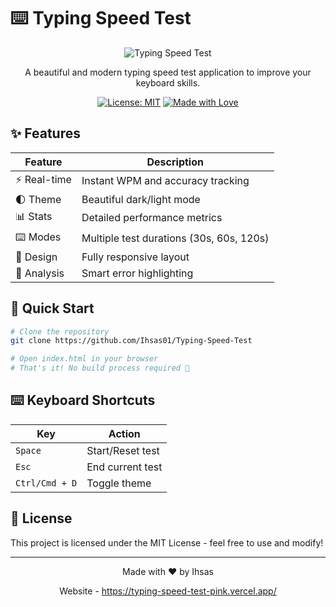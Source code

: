 # ⌨️ Typing Speed Test

<div align="center">

![Typing Speed Test](https://i.imgur.com/placeholder.png)

A beautiful and modern typing speed test application to improve your keyboard skills.

[![License: MIT](https://img.shields.io/badge/License-MIT-blue.svg)](https://opensource.org/licenses/MIT)
[![Made with Love](https://img.shields.io/badge/Made%20with-❤️-red.svg)](https://github.com/ihsas)

</div>

## ✨ Features

<div align="center">

| Feature | Description |
|---------|-------------|
| ⚡ Real-time | Instant WPM and accuracy tracking |
| 🌓 Theme | Beautiful dark/light mode |
| 📊 Stats | Detailed performance metrics |
| ⌨️ Modes | Multiple test durations (30s, 60s, 120s) |
| 📱 Design | Fully responsive layout |
| 🎯 Analysis | Smart error highlighting |

</div>

## 🚀 Quick Start

```bash
# Clone the repository
git clone https://github.com/Ihsas01/Typing-Speed-Test

# Open index.html in your browser
# That's it! No build process required 🎉
```

## ⌨️ Keyboard Shortcuts

<div align="center">

| Key | Action |
|-----|--------|
| `Space` | Start/Reset test |
| `Esc` | End current test |
| `Ctrl/Cmd + D` | Toggle theme |

</div>

## 📝 License

This project is licensed under the MIT License - feel free to use and modify!

---

<div align="center">

Made with ❤️ by Ihsas

Website - https://typing-speed-test-pink.vercel.app/

</div>